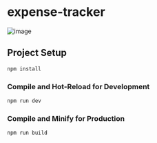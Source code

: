 # expense-tracker

![image](https://github.com/bharathkumar-12/Expense-Tracker/assets/42098025/2831a068-b808-4064-906e-8961547af08c)


## Project Setup

```sh
npm install
```

### Compile and Hot-Reload for Development

```sh
npm run dev
```

### Compile and Minify for Production

```sh
npm run build
```

